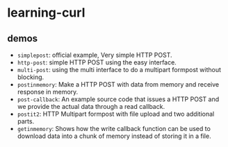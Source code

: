 # learning-curl

## demos
* `simplepost`: official example, Very simple HTTP POST.
* `http-post`: simple HTTP POST using the easy interface.
* `multi-post`: using the multi interface to do a multipart formpost without blocking.
* `postinmemory`: Make a HTTP POST with data from memory and receive response in memory.
* `post-callback`: An example source code that issues a HTTP POST and we provide the actual data through a read callback.
* `postit2`: HTTP Multipart formpost with file upload and two additional parts.
* `getinmemory`: Shows how the write callback function can be used to download data into a chunk of memory instead of storing it in a file.
